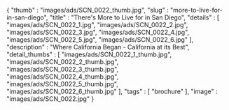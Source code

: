 {
  "thumb" : "images/ads/SCN_0022_thumb.jpg",
  "slug" : "more-to-live-for-in-san-diego",
  "title" : "There's More to Live for in San Diego",
  "details" : [
                 "images/ads/SCN_0022_1.jpg",
                 "images/ads/SCN_0022_2.jpg",
                 "images/ads/SCN_0022_3.jpg",
                 "images/ads/SCN_0022_4.jpg",
                 "images/ads/SCN_0022_5.jpg",
                 "images/ads/SCN_0022_6.jpg"
               ],
  "description" : "Where California Began - California at its Best",
  "detail_thumbs" : [
                       "images/ads/SCN_0022_1_thumb.jpg",
                       "images/ads/SCN_0022_2_thumb.jpg",
                       "images/ads/SCN_0022_3_thumb.jpg",
                       "images/ads/SCN_0022_4_thumb.jpg",
                       "images/ads/SCN_0022_5_thumb.jpg",
                       "images/ads/SCN_0022_6_thumb.jpg"
                     ],
  "tags" : [
              "brochure"
            ],
  "image" : "images/ads/SCN_0022.jpg"
}
